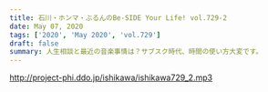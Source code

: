 ```yaml
---
title: 石川・ホンマ・ぶるんのBe-SIDE Your Life! vol.729-2
date: May 07, 2020
tags: ['2020', 'May 2020', 'vol.729']
draft: false
summary: 人生相談と最近の音楽事情は？サブスク時代、時間の使い方大変です。
---
```


http://project-phi.ddo.jp/ishikawa/ishikawa729_2.mp3
